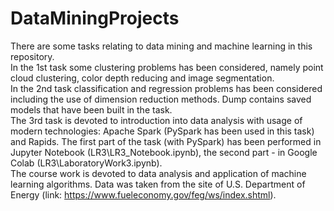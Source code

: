 # DataMiningProjects
There are some tasks relating to data mining and machine learning in this repository.  
In the 1st task some clustering problems has been considered, namely point cloud clustering, color depth reducing and image segmentation.  
In the 2nd task classification and regression problems has been considered including the use of dimension reduction methods.
Dump contains saved models that have been built in the task.  
The 3rd task is devoted to introduction into data analysis with usage of modern technologies: Apache Spark (PySpark has been used in this task) and Rapids.
The first part of the task (with PySpark) has been performed in Jupyter Notebook (LR3\LR3_Notebook.ipynb), the second part - in Google Colab (LR3\LaboratoryWork3.ipynb).  
The course work is devoted to data analysis and application of machine learning algorithms. Data was taken from the site of U.S. Department of Energy (link: https://www.fueleconomy.gov/feg/ws/index.shtml).

